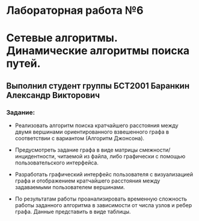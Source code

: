 # Лабораторная работа №6
# Сетевые алгоритмы. Динамические алгоритмы поиска путей.
## Выполнил студент группы БСТ2001 Баранкин Александр Викторович
### Задание:
* Реализовать алгоритм поиска кратчайшего расстояния между двумя вершинами ориентированного взвешенного графа в 
соответствии с вариантом (Алгоритм Джонсона).

* Предусмотреть задание графа в виде матрицы смежности/инцидентности, читаемой из файла, либо графически с помощью 
пользовательского интерфейса.

* Разработать графический интерфейс пользователя с визуализацией графа и отображением кратчайшего расстояния между 
задаваемыми пользователем вершинами.

* По результатам работы проанализировать временную сложность работы заданного алгоритма в зависимости от числа узлов и 
ребер графа. Данные представить в виде таблицы.

